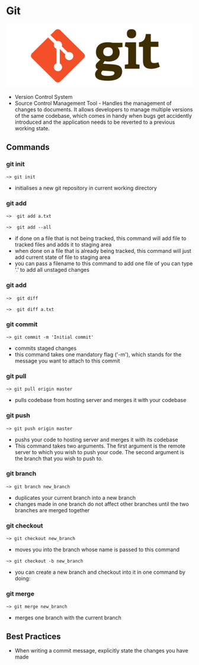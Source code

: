 # Git

![Git](../../assets/images/git.png)

- Version Control System
- Source Control Management Tool - Handles the management of changes to documents. It allows developers to manage multiple versions of the same codebase, which comes in handy when bugs get accidently introduced and the application needs to be reverted to a previous working state.

## Commands

### git init

```
~> git init
```

- initialises a new git repository in current working directory

### git add

```
~>  git add a.txt
```

```
~>  git add --all
```

- if done on a file that is not being tracked, this command will add file to tracked files and adds it to staging area
- when done on a file that is already being tracked, this command will just add current state of file to staging area
- you can pass a filename to this command to add one file of you can type '.' to add all unstaged changes

### git add

```
~>  git diff
```

```
~>  git diff a.txt
```

### git commit

```
~> git commit -m 'Initial commit'
```
- commits staged changes
- this command takes one mandatory flag ('-m'), which stands for the message you want to attach to this commit

### git pull

```
~> git pull origin master
```

- pulls codebase from hosting server and merges it with your codebase

### git push

```
~> git push origin master
```

- pushs your code to hosting server and merges it with its codebase
- This command takes two arguments. The first argument is the remote server to
 which you wish to push your code. The second argument is the branch that you
 wish to push to.



### git branch

```
~> git branch new_branch
```

- duplicates your current branch into a new branch
- changes made in one branch do not affect other branches until the two branches are merged together

### git checkout

```
~> git checkout new_branch
```

- moves you into the branch whose name is passed to this command

```
~> git checkout -b new_branch
```

- you can create a new branch and checkout into it in one command by doing:


### git merge

```
~> git merge new_branch
```

- merges one branch with the current branch


## Best Practices
- When writing a commit message, explicitly state the changes you have made
